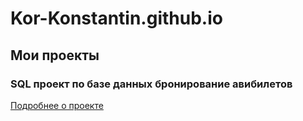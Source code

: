 # Kor-Konstantin.github.io
## Мои проекты
  ### SQL проект по базе данных бронирование авибилетов
  [Подробнее о проекте](https://github.com/Kor-Konstantin/Kor-Konstantin.github.io/tree/d42415181856b8d5ed4eba8402fc3f7f5d9c6297/projects/SQL%20project)
